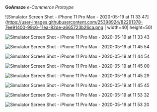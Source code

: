**GoAmaze**
*e-Commerce Protoype*

![Simulator Screen Shot - iPhone 11 Pro Max - 2020-05-19 at 11 33 47](https://user-images.githubusercontent.com/25398924/82291378-7ee91400-99c6-11ea-82de-a665723b26ca.png | width=40| height=50)


![Simulator Screen Shot - iPhone 11 Pro Max - 2020-05-19 at 11 33 43](https://user-images.githubusercontent.com/25398924/82291457-9c1de280-99c6-11ea-983b-db71abdf4dc0.png)


![Simulator Screen Shot - iPhone 11 Pro Max - 2020-05-19 at 11 45 54](https://user-images.githubusercontent.com/25398924/82291475-a9d36800-99c6-11ea-9a04-7662c12a1a6a.png)


![Simulator Screen Shot - iPhone 11 Pro Max - 2020-05-19 at 11 44 54](https://user-images.githubusercontent.com/25398924/82291491-b22ba300-99c6-11ea-99a4-c2cb62fc3a62.png)


![Simulator Screen Shot - iPhone 11 Pro Max - 2020-05-19 at 11 45 00](https://user-images.githubusercontent.com/25398924/82291504-bbb50b00-99c6-11ea-8b21-991c09645407.png)


![Simulator Screen Shot - iPhone 11 Pro Max - 2020-05-19 at 11 45 29](https://user-images.githubusercontent.com/25398924/82291516-bfe12880-99c6-11ea-95b8-41fc495c03dc.png)


![Simulator Screen Shot - iPhone 11 Pro Max - 2020-05-19 at 11 45 45](https://user-images.githubusercontent.com/25398924/82291526-c40d4600-99c6-11ea-86a2-fda3b4c8c728.png)


![Simulator Screen Shot - iPhone 11 Pro Max - 2020-05-19 at 11 53 32](https://user-images.githubusercontent.com/25398924/82291867-675e5b00-99c7-11ea-9901-03e6ea4c2991.png)


![Simulator Screen Shot - iPhone 11 Pro Max - 2020-05-19 at 11 53 20](https://user-images.githubusercontent.com/25398924/82291887-6f1dff80-99c7-11ea-9150-e09edb538fd4.png)
